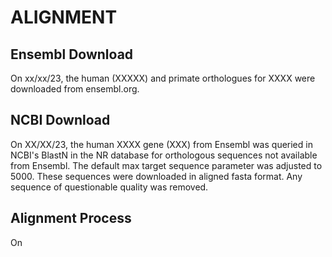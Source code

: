 # ALIGNMENT
## Ensembl Download
On xx/xx/23, the human (XXXXX) and primate orthologues for XXXX
were downloaded from ensembl.org. 


## NCBI Download
On XX/XX/23, the human XXXX gene (XXX) from Ensembl was queried in NCBI's 
BlastN in the NR database for orthologous sequences not available from Ensembl. 
The default max target sequence parameter was adjusted to 5000. These 
sequences were downloaded in aligned fasta format. Any sequence of questionable 
quality was removed. 

## Alignment Process
On 